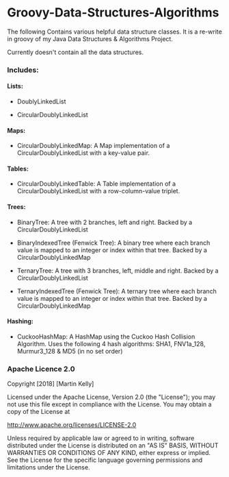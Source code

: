 # Groovy-Data-Structures-Algorithms
The following Contains various helpful data structure classes. It is a re-write in groovy of my Java Data Structures & Algorithms Project.

Currently doesn't contain all the data structures.

### Includes:

#### Lists:
* DoublyLinkedList

* CircularDoublyLinkedList

#### Maps:
* CircularDoublyLinkedMap: A Map implementation of a CircularDoublyLinkedList with a key-value pair.

#### Tables:
* CircularDoublyLinkedTable: A Table implementation of a CircularDoublyLinkedList with a row-column-value triplet.

#### Trees:
* BinaryTree: A tree with 2 branches, left and right. Backed by a CircularDoublyLinkedList

* BinaryIndexedTree (Fenwick Tree): A binary tree where each branch value is mapped to an integer or index within that tree. Backed by a CircularDoublyLinkedMap

* TernaryTree: A tree with 3 branches, left, middle and right. Backed by a CircularDoublyLinkedList

* TernaryIndexedTree (Fenwick Tree): A ternary tree where each branch value is mapped to an integer or index within that tree. Backed by a CircularDoublyLinkedMap

#### Hashing:
* CuckooHashMap: A HashMap using the Cuckoo Hash Collision Algorithm. Uses the following 4 hash algorithms: SHA1, FNV1a_128, Murmur3_128 & MD5 (in no set order)

### Apache Licence 2.0
Copyright [2018] [Martin Kelly]

Licensed under the Apache License, Version 2.0 (the "License"); you may not use this file except in compliance with the License. You may obtain a copy of the License at

http://www.apache.org/licenses/LICENSE-2.0

Unless required by applicable law or agreed to in writing, software distributed under the License is distributed on an "AS IS" BASIS, WITHOUT WARRANTIES OR CONDITIONS OF ANY KIND, either express or implied. See the License for the specific language governing permissions and limitations under the License.
